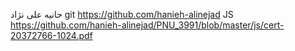حانیه علی نژاد
git https://github.com/hanieh-alinejad
JS https://github.com/hanieh-alinejad/PNU_3991/blob/master/js/cert-20372766-1024.pdf
